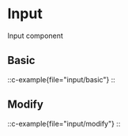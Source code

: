 # Input

Input component

## Basic

::c-example{file="input/basic"}
::

## Modify

::c-example{file="input/modify"}
::